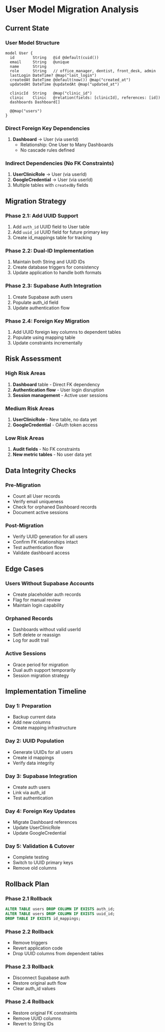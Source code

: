 # User Model Migration Analysis

## Current State

### User Model Structure
```prisma
model User {
  id        String   @id @default(cuid())
  email     String   @unique
  name      String
  role      String   // office_manager, dentist, front_desk, admin
  lastLogin DateTime? @map("last_login")
  createdAt DateTime @default(now()) @map("created_at")
  updatedAt DateTime @updatedAt @map("updated_at")
  
  clinicId  String   @map("clinic_id")
  clinic    Clinic   @relation(fields: [clinicId], references: [id])
  dashboards Dashboard[]

  @@map("users")
}
```

### Direct Foreign Key Dependencies
1. **Dashboard** → User (via userId)
   - Relationship: One User to Many Dashboards
   - No cascade rules defined

### Indirect Dependencies (No FK Constraints)
1. **UserClinicRole** → User (via userId)
2. **GoogleCredential** → User (via userId)
3. Multiple tables with `createdBy` fields

## Migration Strategy

### Phase 2.1: Add UUID Support
1. Add `auth_id` UUID field to User table
2. Add `uuid_id` UUID field for future primary key
3. Create id_mappings table for tracking

### Phase 2.2: Dual-ID Implementation
1. Maintain both String and UUID IDs
2. Create database triggers for consistency
3. Update application to handle both formats

### Phase 2.3: Supabase Auth Integration
1. Create Supabase auth users
2. Populate auth_id field
3. Update authentication flow

### Phase 2.4: Foreign Key Migration
1. Add UUID foreign key columns to dependent tables
2. Populate using mapping table
3. Update constraints incrementally

## Risk Assessment

### High Risk Areas
1. **Dashboard** table - Direct FK dependency
2. **Authentication flow** - User login disruption
3. **Session management** - Active user sessions

### Medium Risk Areas
1. **UserClinicRole** - New table, no data yet
2. **GoogleCredential** - OAuth token access

### Low Risk Areas
1. **Audit fields** - No FK constraints
2. **New metric tables** - No user data yet

## Data Integrity Checks

### Pre-Migration
- Count all User records
- Verify email uniqueness
- Check for orphaned Dashboard records
- Document active sessions

### Post-Migration
- Verify UUID generation for all users
- Confirm FK relationships intact
- Test authentication flow
- Validate dashboard access

## Edge Cases

### Users Without Supabase Accounts
- Create placeholder auth records
- Flag for manual review
- Maintain login capability

### Orphaned Records
- Dashboards without valid userId
- Soft delete or reassign
- Log for audit trail

### Active Sessions
- Grace period for migration
- Dual auth support temporarily
- Session migration strategy

## Implementation Timeline

### Day 1: Preparation
- Backup current data
- Add new columns
- Create mapping infrastructure

### Day 2: UUID Population
- Generate UUIDs for all users
- Create id mappings
- Verify data integrity

### Day 3: Supabase Integration
- Create auth users
- Link via auth_id
- Test authentication

### Day 4: Foreign Key Updates
- Migrate Dashboard references
- Update UserClinicRole
- Update GoogleCredential

### Day 5: Validation & Cutover
- Complete testing
- Switch to UUID primary keys
- Remove old columns

## Rollback Plan

### Phase 2.1 Rollback
```sql
ALTER TABLE users DROP COLUMN IF EXISTS auth_id;
ALTER TABLE users DROP COLUMN IF EXISTS uuid_id;
DROP TABLE IF EXISTS id_mappings;
```

### Phase 2.2 Rollback
- Remove triggers
- Revert application code
- Drop UUID columns from dependent tables

### Phase 2.3 Rollback
- Disconnect Supabase auth
- Restore original auth flow
- Clear auth_id values

### Phase 2.4 Rollback
- Restore original FK constraints
- Remove UUID columns
- Revert to String IDs